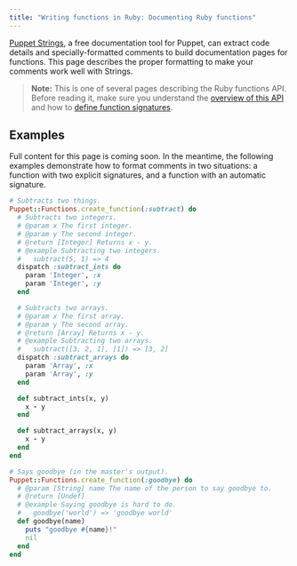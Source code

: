 ```yaml
---
title: "Writing functions in Ruby: Documenting Ruby functions"
---
```


[puppet strings]: https://github.com/puppetlabs/puppet-strings
[overview]: ./functions_ruby_overview.html
[signatures]: ./functions_ruby_signatures.html

[Puppet Strings][], a free documentation tool for Puppet, can extract code details and specially-formatted comments to build documentation pages for functions. This page describes the proper formatting to make your comments work well with Strings.

> **Note:** This is one of several pages describing the Ruby functions API. Before reading it, make sure you understand the [overview of this API][overview] and how to [define function signatures][signatures].

## Examples

Full content for this page is coming soon. In the meantime, the following examples demonstrate how to format comments in two situations: a function with two explicit signatures, and a function with an automatic signature.

``` ruby
# Subtracts two things.
Puppet::Functions.create_function(:subtract) do
  # Subtracts two integers.
  # @param x The first integer.
  # @param y The second integer.
  # @return [Integer] Returns x - y.
  # @example Subtracting two integers.
  #   subtract(5, 1) => 4
  dispatch :subtract_ints do
    param 'Integer', :x
    param 'Integer', :y
  end

  # Subtracts two arrays.
  # @param x The first array.
  # @param y The second array.
  # @return [Array] Returns x - y.
  # @example Subtracting two arrays.
  #   subtract([3, 2, 1], [1]) => [3, 2]
  dispatch :subtract_arrays do
    param 'Array', :x
    param 'Array', :y
  end

  def subtract_ints(x, y)
    x - y
  end

  def subtract_arrays(x, y)
    x - y
  end
end
```

``` ruby
# Says goodbye (in the master's output).
Puppet::Functions.create_function(:goodbye) do
  # @param [String] name The name of the person to say goodbye to.
  # @return [Undef]
  # @example Saying goodbye is hard to do.
  #   goodbye('world') => 'goodbye world'
  def goodbye(name)
    puts "goodbye #{name}!"
    nil
  end
end
```

